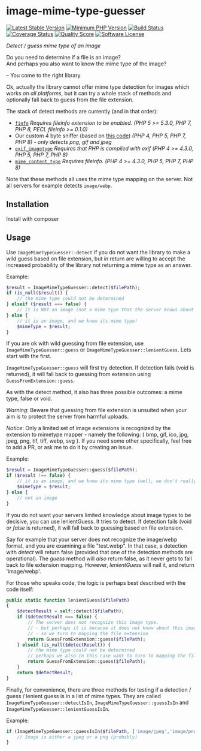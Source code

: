# image-mime-type-guesser

[![Latest Stable Version](https://img.shields.io/packagist/v/rosell-dk/image-mime-type-guesser.svg?style=flat-square)](https://packagist.org/packages/rosell-dk/image-mime-type-guesser)
[![Minimum PHP Version](https://img.shields.io/badge/php-%3E%3D%205.6-8892BF.svg?style=flat-square)](https://php.net)
[![Build Status](https://img.shields.io/github/workflow/status/rosell-dk/image-mime-type-guesser/PHP?style=flat-square)](https://github.com/rosell-dk/image-mime-type-guesser/actions/workflows/php.yml)
[![Coverage Status](https://img.shields.io/scrutinizer/coverage/g/rosell-dk/image-mime-type-guesser.svg?style=flat-square)](https://scrutinizer-ci.com/g/rosell-dk/image-mime-type-guesser/code-structure/master)
[![Quality Score](https://img.shields.io/scrutinizer/g/rosell-dk/image-mime-type-guesser.svg?style=flat-square)](https://scrutinizer-ci.com/g/rosell-dk/image-mime-type-guesser/)
[![Software License](https://img.shields.io/badge/license-MIT-brightgreen.svg?style=flat-square)](https://github.com/rosell-dk/image-mime-type-guesser/blob/master/LICENSE)


*Detect / guess mime type of an image*

Do you need to determine if a file is an image?<br>
And perhaps you also want to know the mime type of the image?<br>

&ndash; You come to the right library.

Ok, actually the library cannot offer mime type detection for images which works *on all platforms*, but it can try a whole stack of methods and optionally fall back to guess from the file extension.

The stack of detect methods are currently (and in that order):
-  [`finfo`](https://www.php.net/manual/en/class.finfo.php) *Requires fileinfo extension to be enabled. (PHP 5 >= 5.3.0, PHP 7, PHP 8, PECL fileinfo >= 0.1.0)*
-  Our custom 4 byte sniffer (based on [this code](http://phil.lavin.me.uk/2011/12/php-accurately-detecting-the-type-of-a-file/)) *(PHP 4, PHP 5, PHP 7, PHP 8) - only detects png, gif and jpeg*
-  [`exif_imagetype`](https://www.php.net/manual/en/function.exif-imagetype.php) *Requires that PHP is compiled with exif (PHP 4 >= 4.3.0, PHP 5, PHP 7, PHP 8)*
-  [`mime_content_type`](https://www.php.net/manual/en/function.mime-content-type.php) *Requires fileinfo. (PHP 4 >= 4.3.0, PHP 5, PHP 7, PHP 8)*

Note that these methods all uses the mime type mapping on the server. Not all servers for example detects `image/webp`.


## Installation

Install with composer


## Usage

Use `ImageMimeTypeGuesser::detect` if you do not want the library to make a wild guess based on file extension, but in return are willing to accept the increased probability of the library not returning a mime type as an answer.

Example:
```php
$result = ImageMimeTypeGuesser::detect($filePath);
if (is_null($result)) {
    // the mime type could not be determined
} elseif ($result === false) {
    // it is NOT an image (not a mime type that the server knows about anyway)
} else {
    // it is an image, and we know its mime type!
    $mimeType = $result;
}
```

If you are ok with wild guessing from file extension, use `ImageMimeTypeGuesser::guess` or `ImageMimeTypeGuesser::lenientGuess`. Lets start with the first.

`ImageMimeTypeGuesser::guess` will first try detection. If detection fails (void is returned), it will fall back to guessing from extension using `GuessFromExtension::guess`.

As with the detect method, it also has three possible outcomes: a mime type, false or void.

*Warning*: Beware that guessing from file extension is unsuited when your aim is to protect the server from harmful uploads.

*Notice*: Only a limited set of image extensions is recognized by the extension to mimetype mapper - namely the following: { bmp, gif, ico, jpg, jpeg, png, tif, tiff, webp, svg }. If you need some other specifically, feel free to add a PR, or ask me to do it by creating an issue.


Example:
```php
$result = ImageMimeTypeGuesser::guess($filePath);
if ($result !== false) {
    // it is an image, and we know its mime type (well, we don't really know, because we allowed guessing from extension)
    $mimeType = $result;
} else {
    // not an image
}
```

If you do not want your servers limited knowledge about image types to be decisive, you can use lenientGuess. It tries to detect. If detection fails (void *or false* is returned), it will fall back to guessing based on file extension.

Say for example that your server does not recognize the image/webp format, and you are examining a file "test.webp". In that case, a detection with *detect* will return false (provided that one of the detection methods are operational). The *guess* method will *also* return false, as it never gets to fall back to file extension mapping. However, *lenientGuess* will nail it, and return 'image/webp'.

For those who speaks code, the logic is perhaps best described with the code itself:

```php
public static function lenientGuess($filePath)
{
    $detectResult = self::detect($filePath);
    if ($detectResult === false) {
        // The server does not recognize this image type.
        // - but perhaps it is because it does not know about this image type.
        // - so we turn to mapping the file extension
        return GuessFromExtension::guess($filePath);
    } elseif (is_null($detectResult)) {
        // the mime type could not be determined
        // perhaps we also in this case want to turn to mapping the file extension
        return GuessFromExtension::guess($filePath);
    }
    return $detectResult;
}
```


Finally, for convenience, there are three methods for testing if a detection / guess / lenient guess is in a list of mime types. They are called `ImageMimeTypeGuesser::detectIsIn`, `ImageMimeTypeGuesser::guessIsIn` and `ImageMimeTypeGuesser::lenientGuessIsIn`.

Example:

```php
if (ImageMimeTypeGuesser::guessIsIn($filePath, ['image/jpeg','image/png']) {
    // Image is either a jpeg or a png (probably)
}
```
